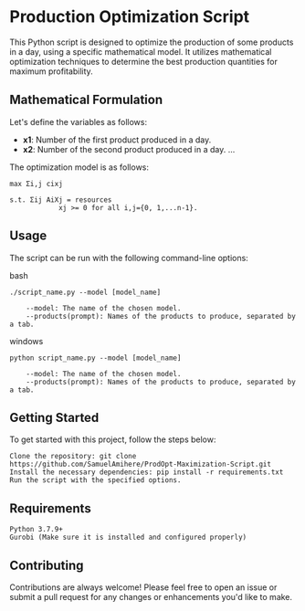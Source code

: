 # Production Optimization Script


This Python script is designed to optimize the production of some products in a day, using a specific mathematical model. It utilizes mathematical optimization techniques to determine the best production quantities for maximum profitability. 

## Mathematical Formulation

Let's define the variables as follows:

- **x1**: Number of the first product produced in a day.
- **x2**: Number of the second product produced in a day.
...

The optimization model is as follows:

    max Σi,j cixj

    s.t. Σij AiXj = resources
                xj >= 0 for all i,j={0, 1,...n-1}.

## Usage

The script can be run with the following command-line options:

bash
```
./script_name.py --model [model_name]

    --model: The name of the chosen model.
    --products(prompt): Names of the products to produce, separated by a tab.
```
windows
```
python script_name.py --model [model_name]

    --model: The name of the chosen model.
    --products(prompt): Names of the products to produce, separated by a tab.
```

## Getting Started

To get started with this project, follow the steps below:

    Clone the repository: git clone https://github.com/SamuelAmihere/ProdOpt-Maximization-Script.git
    Install the necessary dependencies: pip install -r requirements.txt
    Run the script with the specified options.

## Requirements

    Python 3.7.9+
    Gurobi (Make sure it is installed and configured properly)

## Contributing

Contributions are always welcome! Please feel free to open an issue or submit a pull request for any changes or enhancements you'd like to make.